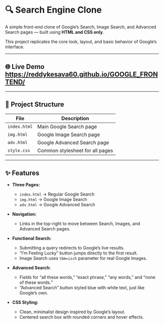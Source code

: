 # 🔍 Search Engine Clone

A simple front-end clone of Google’s Search, Image Search, and Advanced Search pages — built using **HTML and CSS only**.

This project replicates the core look, layout, and basic behavior of Google’s interface.


---

## 🌐 Live Demo  https://reddykesava60.github.io/GOOGLE_FRONTEND/

---

## 🧱 Project Structure

| File | Description |
|------|--------------|
| `index.html` | Main Google Search page |
| `img.html` | Google Image Search page |
| `adv.html` | Google Advanced Search page |
| `style.css` | Common stylesheet for all pages |

---

## ✨ Features

- **Three Pages:**  
  - `index.html` → Regular Google Search  
  - `img.html` → Google Image Search  
  - `adv.html` → Google Advanced Search  

- **Navigation:**  
  - Links in the top-right to move between Search, Images, and Advanced Search pages.  

- **Functional Search:**  
  - Submitting a query redirects to Google’s live results.  
  - “I’m Feeling Lucky” button jumps directly to the first result.  
  - Image Search uses `tbm=isch` parameter for real Google Images.  

- **Advanced Search:**  
  - Fields for “all these words,” “exact phrase,” “any words,” and “none of these words.”  
  - “Advanced Search” button styled blue with white text, just like Google’s own.  

- **CSS Styling:**  
  - Clean, minimalist design inspired by Google’s layout.  
  - Centered search box with rounded corners and hover effects.  

